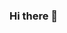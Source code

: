 ### Hi there 👋

<!--
**Kajol232/Kajol232** is a ✨ _special_ ✨ repository because its `README.md` (this file) appears on your GitHub profile.

Here are some ideas to get you started:

- 🔭 I’m currently working as a Backend Engineer
- 🌱 I’m currently learning: C#, GraphQl, and GCP cloud Technologies.
- 👯 I’m looking to collaborate on Microservices Projects
- 💬 Ask me about: Java, JSP, SpringBoot, Docker, DockerCompose, and Kubernetes.
- 📫 How to reach me: 
- 😄 Pronouns: She/Her.
- ⚡ Fun fact: ...

#### Github Stats
<img src="https://github-readme-stats.vercel.app/api?username=Kajol232&show_icons=true&theme=gotham" alt="github stats" width="45%" align="right"/>
-->
